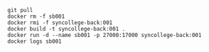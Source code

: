     git pull
    docker rm -f sb001
    docker rmi -f syncollege-back:001
    docker build -t syncollege-back:001 .
    docker run -d --name sb001 -p 27000:17000 syncollege-back:001
    docker logs sb001